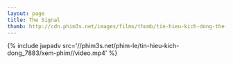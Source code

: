 ```yaml
---
layout: page
title: The Signal
thumb: http://cdn.phim3s.net/images/films/thumb/tin-hieu-kich-dong-the-signal-2014.jpg
---
```

{% include jwpadv src='//phim3s.net/phim-le/tin-hieu-kich-dong_7883/xem-phim//video.mp4' %}